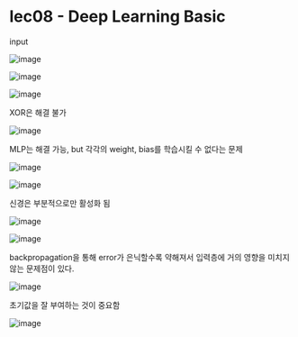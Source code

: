 # lec08 - Deep Learning Basic

input

![image](https://user-images.githubusercontent.com/55024771/104698368-9db9c900-5754-11eb-95a3-f414a1486218.png)

![image](https://user-images.githubusercontent.com/55024771/104698430-b32ef300-5754-11eb-99e8-806b3ebacbe7.png)

![image](https://user-images.githubusercontent.com/55024771/104698671-11f46c80-5755-11eb-8091-3b1f148e1306.png)

XOR은 해결 불가

![image](https://user-images.githubusercontent.com/55024771/104698738-2a648700-5755-11eb-8ce4-da99f359624d.png)

MLP는 해결 가능, but 각각의 weight, bias를 학습시킬 수 없다는 문제

![image](https://user-images.githubusercontent.com/55024771/104698941-64ce2400-5755-11eb-82d9-726d65484836.png)

![image](https://user-images.githubusercontent.com/55024771/104699232-c1c9da00-5755-11eb-924b-f89f93d39466.png)

신경은 부분적으로만 활성화 됨

![image](https://user-images.githubusercontent.com/55024771/104699391-fc337700-5755-11eb-94e6-2fc3f51f5a57.png)

![image](https://user-images.githubusercontent.com/55024771/104699436-0fdedd80-5756-11eb-9c26-68fc24f451a4.png)

backpropagation을 통해 error가 은닉할수록 약해져서 입력층에 거의 영향을 미치지 않는 문제점이 있다.

![image](https://user-images.githubusercontent.com/55024771/104699643-6815df80-5756-11eb-8f81-e9066af70db0.png)

초기값을 잘 부여하는 것이 중요함

![image](https://user-images.githubusercontent.com/55024771/104700132-0d30b800-5757-11eb-83ae-e5d0f341de8e.png)

